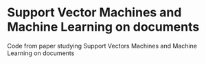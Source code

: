 # Support Vector Machines and Machine Learning on documents
 Code from paper studying Support Vectors Machines and Machine Learning on documents


